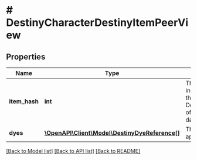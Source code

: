 # # DestinyCharacterDestinyItemPeerView

## Properties

Name | Type | Description | Notes
------------ | ------------- | ------------- | -------------
**item_hash** | **int** | The hash identifier of the item in question. Use it to look up the DestinyInventoryItemDefinition of the item for static rendering data. | [optional]
**dyes** | [**\OpenAPI\Client\Model\DestinyDyeReference[]**](DestinyDyeReference.md) | The list of dyes that have been applied to this item. | [optional]

[[Back to Model list]](../../README.md#models) [[Back to API list]](../../README.md#endpoints) [[Back to README]](../../README.md)
